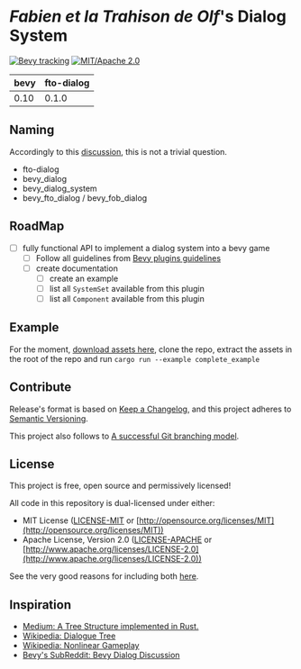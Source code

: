 # *Fabien et la Trahison de Olf*'s Dialog System

<!-- [![Bevy tracking](https://img.shields.io/badge/Bevy%20tracking-released%20version-lightblue)](https://github.com/bevyengine/bevy/blob/main/docs/plugins_guidelines.md#main-branch-tracking) -->
<!-- [![v0.1.0](https://img.shields.io/badge/v0.1.0-gray?style=flat&logo=github&logoColor=181717&link=https://github.com/Fabinistere/bevy_turn-based_combat/releases/tag/v0.1.0)](https://github.com/Fabinistere/bevy_turn-based_combat/releases/tag/v0.1.0) -->
[![Bevy tracking](https://img.shields.io/badge/Bevy%20tracking-0.10-lightblue)](https://github.com/bevyengine/bevy/blob/main/docs/plugins_guidelines.md#main-branch-tracking)
[![MIT/Apache 2.0](https://img.shields.io/badge/license-MIT%2FApache-blue.svg)](https://github.com/fabinistere/bevy_turn-based_combat#license)

| bevy | fto-dialog |
|------|------------|
| 0.10 | 0.1.0      |

## Naming

Accordingly to this [discussion](https://github.com/bevyengine/bevy/discussions/1202),
this is not a trivial question.

- fto-dialog
- bevy_dialog
- bevy_dialog_system
- bevy_fto_dialog / bevy_fob_dialog

## RoadMap

- [ ] fully functional API to implement a dialog system into a bevy game
  - [ ] Follow all guidelines from [Bevy plugins guidelines](https://github.com/bevyengine/bevy/blob/main/docs/plugins_guidelines.md)
  - [ ] create documentation
    - [ ] create an example
    - [ ] list all `SystemSet` available from this plugin
    - [ ] list all `Component` available from this plugin

## Example

For the moment, [download assets here](https://cloud.disroot.org/s/NtTonGcxpeyjkwp), clone the repo, extract the assets in the root of the repo and run `cargo run --example complete_example`

## Contribute

Release's format is based on [Keep a Changelog](https://keepachangelog.com/en/1.0.0/),
and this project adheres to [Semantic Versioning](https://semver.org/spec/v2.0.0.html).

This project also follows to [A successful Git branching model](https://nvie.com/posts/a-successful-git-branching-model/).

## License

This project is free, open source and permissively licensed!

All code in this repository is dual-licensed under either:

- MIT License ([LICENSE-MIT](LICENSE-MIT) or [http://opensource.org/licenses/MIT](http://opensource.org/licenses/MIT))
- Apache License, Version 2.0 ([LICENSE-APACHE](LICENSE-APACHE) or [http://www.apache.org/licenses/LICENSE-2.0](http://www.apache.org/licenses/LICENSE-2.0))

See the very good reasons for including both [here](https://github.com/bevyengine/bevy/issues/2373).

## Inspiration

- [Medium: A Tree Structure implemented in Rust.](https://applied-math-coding.medium.com/a-tree-structure-implemented-in-rust-8344783abd75)
- [Wikipedia: Dialogue Tree](https://en.wikipedia.org/wiki/Dialogue_tree#)
- [Wikipedia: Nonlinear Gameplay](https://en.wikipedia.org/wiki/Nonlinear_gameplay)
- [Bevy's SubReddit: Bevy Dialog Discussion](https://www.reddit.com/r/bevy/comments/wr22n5/ideas_on_the_basic_interface_for_a_dialogue_system/)
